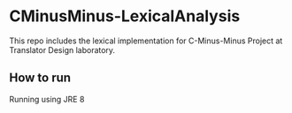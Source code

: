 # CMinusMinus-LexicalAnalysis
This repo includes the lexical implementation for  C-Minus-Minus  Project at Translator Design laboratory.

## How to run

Running using JRE 8

